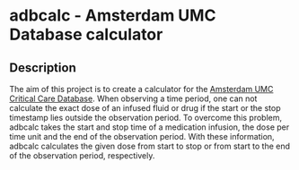 # adbcalc - Amsterdam UMC Database calculator

## Description 

The aim of this project is to create a calculator for the [Amsterdam
UMC Critical Care Database](https://github.com/AmsterdamUMC/AmsterdamUMCdb). When observing a time period, one can not calculate the exact dose of an infused fluid or drug if the start or the stop timestamp lies outside the observation period. To overcome this problem, adbcalc takes the start and stop time of a medication infusion, the dose per time unit and the end of the observation period. With these information, adbcalc calculates the given dose from start to stop or from start to the end of the observation period, respectively.  
